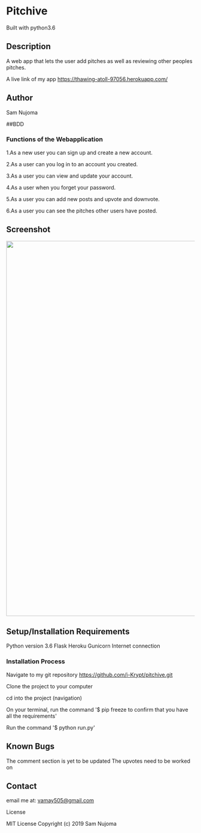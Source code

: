 # Pitchive
Built with python3.6

## Description
A web app that lets the user add pitches as well as reviewing other peoples pitches.  

A live link of my app https://thawing-atoll-97056.herokuapp.com/


## Author
Sam Nujoma

##BDD 
### Functions of the Webapplication
1.As a new user you can sign up and create a new account.

2.As a user can you log in to an account you created. 

3.As a user you can view and update your account.

4.As a user when you forget your password. 

5.As a user you can add new posts and upvote and downvote.

6.As a user you can see the pitches other users have posted.



## Screenshot

<img src="https://i.ibb.co/r4zpV8R/pitchive.png" width='1000'>

## Setup/Installation Requirements
Python version 3.6
Flask
Heroku
Gunicorn
Internet connection

### Installation Process
Navigate to my git repository https://github.com/i-Krypt/pitchive.git

Clone the project to your computer

cd into the project (navigation)

On your terminal, run the command '$ pip freeze to confirm that you have all the requirements'

Run the command '$ python run.py'

## Known Bugs
The comment section is yet to be updated
The upvotes need to be worked on

## Contact
email me at: vamay505@gmail.com

License

MIT License Copyright (c) 2019 Sam Nujoma
